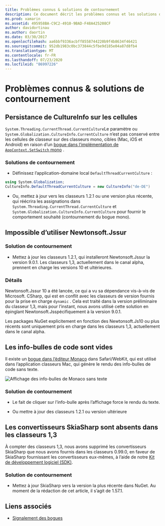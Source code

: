 ```yaml
---
title: Problèmes connus & solutions de contournement
description: Ce document décrit les problèmes connus et les solutions de contournement pour Xamarin Workbooks. Il aborde les problèmes CultureInfo, les problèmes JSON et bien plus encore.
ms.prod: xamarin
ms.assetid: 495958BA-C9C2-4910-9BAD-F48A425208CF
author: davidortinau
ms.author: daortin
ms.date: 03/30/2017
ms.openlocfilehash: aa6bbf9336acbff8558744220b9f4b8634f46421
ms.sourcegitcommit: 952db1983c0bc373844c5fbe9d185e04a87d8fb4
ms.translationtype: MT
ms.contentlocale: fr-FR
ms.lasthandoff: 07/23/2020
ms.locfileid: "86997226"
---
```

# <a name="known-issues--workarounds"></a>Problèmes connus & solutions de contournement

## <a name="persistence-of-cultureinfo-across-cells"></a>Persistance de CultureInfo sur les cellules

`System.Threading.CurrentThread.CurrentCulture`Le paramètre ou `System.Globalization.CultureInfo.CurrentCulture` n’est pas conservé entre les cellules de classeur sur des classeurs mono, cibles (Mac, iOS et Android) en raison d’un [bogue dans l’implémentation de `AppContext.SetSwitch` mono][appcontext-bug] .

### <a name="workarounds"></a>Solutions de contournement

- Définissez l’application-domaine local `DefaultThreadCurrentCulture` :

```csharp
using System.Globalization;
CultureInfo.DefaultThreadCurrentCulture = new CultureInfo("de-DE")
```

- Ou, mettez à jour vers les classeurs 1.2.1 ou une version plus récente, qui réécrira les assignations dans `System.Threading.CurrentThread.CurrentCulture` et `System.Globalization.CultureInfo.CurrentCulture` pour fournir le comportement souhaité (contournement du bogue mono).

## <a name="unable-to-use-newtonsoftjson"></a>Impossible d’utiliser Newtonsoft.Jssur

### <a name="workaround"></a>Solution de contournement

- Mettez à jour les classeurs 1.2.1, qui installeront Newtonsoft.Jssur la version 9.0.1.
  Les classeurs 1,3, actuellement dans le canal alpha, prennent en charge les versions 10 et ultérieures.

### <a name="details"></a>Détails

Newtonsoft.Jssur 10 a été lancée, ce qui a vu sa dépendance vis-à-vis de Microsoft. CSharp, qui est en conflit avec les classeurs de version fournis pour la prise en charge `dynamic` . Cela est traité dans la version préliminaire du classeur 1,3, mais pour l’instant, nous avons utilisé cette solution en épinglant Newtonsoft.Jsspécifiquement à la version 9.0.1.

Les packages NuGet explicitement en fonction des Newtonsoft.Js10 ou plus récents sont uniquement pris en charge dans les classeurs 1,3, actuellement dans le canal alpha.

## <a name="code-tooltips-are-blank"></a>Les info-bulles de code sont vides

Il existe un [bogue dans l’éditeur Monaco][monaco-bug] dans Safari/WebKit, qui est utilisé dans l’application classeurs Mac, qui génère le rendu des info-bulles de code sans texte.

![Affichage des info-bulles de Monaco sans texte](general-images/monaco-signature-help-bug.png)

### <a name="workaround"></a>Solution de contournement

- Le fait de cliquer sur l’info-bulle après l’affichage force le rendu du texte.

- Ou mettre à jour des classeurs 1.2.1 ou version ultérieure

[appcontext-bug]: https://bugzilla.xamarin.com/show_bug.cgi?id=54448
[monaco-bug]: https://github.com/Microsoft/monaco-editor/issues/408

## <a name="skiasharp-renderers-are-missing-in-workbooks-13"></a>Les convertisseurs SkiaSharp sont absents dans les classeurs 1,3

À compter des classeurs 1,3, nous avons supprimé les convertisseurs SkiaSharp que nous avons fournis dans les classeurs 0.99.0, en faveur de SkiaSharp fournissant les convertisseurs eux-mêmes, à l’aide de notre [Kit de développement logiciel (SDK)](~/tools/workbooks/sdk/index.md).

### <a name="workaround"></a>Solution de contournement

- Mettez à jour SkiaSharp vers la version la plus récente dans NuGet. Au moment de la rédaction de cet article, il s’agit de 1.57.1.

## <a name="related-links"></a>Liens associés

- [Signalement des bogues](~/tools/workbooks/install.md#reporting-bugs)
